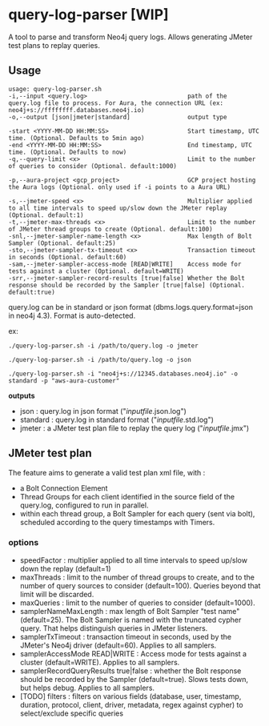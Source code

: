 # query-log-parser [WIP]
A tool to parse and transform Neo4j query logs.
Allows generating JMeter test plans to replay queries.

## Usage
```
usage: query-log-parser.sh 
-i,--input <query.log>                            path of the query.log file to process. For Aura, the connection URL (ex: neo4j+s://ffffffff.databases.neo4j.io)
-o,--output [json|jmeter|standard]                output type

-start <YYYY-MM-DD HH:MM:SS>                      Start timestamp, UTC time. (Optional. Defaults to 5min ago)
-end <YYYY-MM-DD HH:MM:SS>                        End timestamp, UTC time. (Optional. Defaults to now)
-q,--query-limit <x>                              Limit to the number of queries to consider (Optional. default:1000)

-p,--aura-project <gcp_project>                   GCP project hosting the Aura logs (Optional. only used if -i points to a Aura URL)

-s,--jmeter-speed <x>                             Multiplier applied to all time intervals to speed up/slow down the JMeter replay (Optional. default:1)
-t,--jmeter-max-threads <x>                       Limit to the number of JMeter thread groups to create (Optional. default:100)
-snl,--jmeter-sampler-name-length <x>             Max length of Bolt Sampler (Optional. default:25)
-sto,--jmeter-sampler-tx-timeout <x>              Transaction timeout in seconds (Optional. default:60)
-sam,--jmeter-sampler-access-mode [READ|WRITE]    Access mode for tests against a cluster (Optional. default=WRITE)
-srr,--jmeter-sampler-record-results [true|false] Whether the Bolt response should be recorded by the Sampler [true|false] (Optional. default:true)
```

query.log can be in standard or json format (dbms.logs.query.format=json in neo4j 4.3). Format is auto-detected.

ex:
```
./query-log-parser.sh -i /path/to/query.log -o jmeter

./query-log-parser.sh -i /path/to/query.log -o json

./query-log-parser.sh -i "neo4j+s://12345.databases.neo4j.io" -o standard -p "aws-aura-customer"
```

**outputs** 
* json : query.log in json format ("_inputfile_.json.log")
* standard : query.log in standard format ("_inputfile_.std.log")
* jmeter : a JMeter test plan file to replay the query log ("_inputfile_.jmx")

## JMeter test plan

The feature aims to generate a valid test plan xml file, with :
- a Bolt Connection Element 
- Thread Groups for each client identified in the source field of the query.log, configured to run in parallel.
- within each thread group, a Bolt Sampler for each query (sent via bolt), scheduled according to the query timestamps with Timers. 

### options
- speedFactor <decimal> : multiplier applied to all time intervals to speed up/slow down the replay (default=1)
- maxThreads <integer> : limit to the number of thread groups to create, and to the number of query sources to consider (default=100). Queries beyond that limit will be discarded.
- maxQueries <integer> : limit to the number of queries to consider (default=1000).
- samplerNameMaxLength <integer> : max length of Bolt Sampler "test name" (default=25). The Bolt Sampler is named with the truncated cypher query. That helps distinguish queries in JMeter listeners.
- samplerTxTimeout <integer> : transaction timeout in seconds, used by the JMeter's Neo4j driver (default=60). Applies to all samplers.
- samplerAccessMode READ|WRITE : Access mode for tests against a cluster (default=WRITE). Applies to all samplers.
- samplerRecordQueryResults true|false : whether the Bolt response should be recorded by the Sampler (default=true). Slows tests down, but helps debug. Applies to all samplers.
- [TODO] filters <some format> : filters on various fields (database, user, timestamp, duration, protocol, client, driver, metadata, regex against cypher) to select/exclude specific queries
